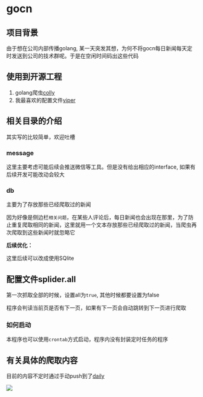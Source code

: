 # gocn

## 项目背景

由于想在公司内部传播golang, 某一天突发其想，为何不将gocn每日新闻每天定时发送到公司的技术群呢。于是在空闲时间码出这些代码

## 使用到开源工程

1. golang爬虫[colly](https://github.com/gocolly/colly)
2. 我最喜欢的配置文件[viper](https://github.com/spf13/viper)

## 相关目录的介绍

其实写的比较简单，欢迎吐槽

###  message

这里主要考虑可能后续会推送微信等工具。但是没有给出相应的interface, 如果有后续开发可能改动会较大

### db

主要为了存放那些已经爬取过的新闻

因为好像是侧边栏`相关问题`，在某些人评论后，每日新闻也会出现在那里，为了防止重复爬取相同的新闻，这里就用一个文本存放那些已经爬取过的新闻，当爬虫再次爬取到这些新闻时就忽略它

**后续优化：**

这里后续可以改成使用SQlite


## 配置文件splider.all

第一次抓取全部的时候，设置all为`true`, 其他时候都要设置为false

程序会判读当前页是否有下一页，如果有下一页会自动跳转到下一页进行爬取

### 如何启动

本程序也可以使用`crontab`方式启动，程序内没有封装定时任务的程序

## 有关具体的爬取内容

目前的内容不定时通过手动push到了[daily](./daily/golang-daily.md)


![](http://images.haohongfan.com/dingdinggocn.png)
